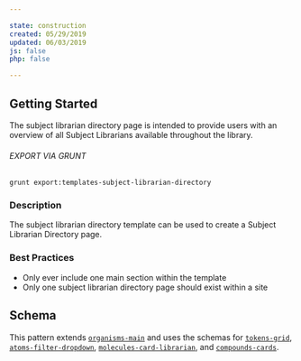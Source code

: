 ```yaml
---

state: construction
created: 05/29/2019
updated: 06/03/2019
js: false
php: false

---
```


## Getting Started

The subject librarian directory page is intended to provide users with an overview of all Subject Librarians available throughout the library.

###### EXPORT VIA GRUNT

```
grunt export:templates-subject-librarian-directory
```


### Description

The subject librarian directory template can be used to create a Subject Librarian Directory page.


### Best Practices

- Only ever include one main section within the template
- Only one subject librarian directory page should exist within a site


## Schema

This pattern extends [`organisms-main`][organisms-main] and uses the schemas for [`tokens-grid`][tokens-grid], [`atoms-filter-dropdown`][atoms-filter-dropdown], [`molecules-card-librarian`][molecules-card-librarian], and [`compounds-cards`][compounds-cards].

[organisms-main]: /patterns/50-organisms-main-main/50-organisms-main-main.html
[tokens-grid]: /patterns/10-tokens-10-globals-grid/10-tokens-10-globals-grid.html
[atoms-filter-dropdown]: /patterns/20-atoms-filters-filter-dropdown/20-atoms-filters-filter-dropdown.html
[molecules-card-librarian]: /patterns/30-molecules-cards-card-librarian/30-molecules-cards-card-librarian.html
[compounds-cards]: /patterns/40-compounds-cards-cards/40-compounds-cards-cards.html
